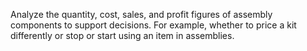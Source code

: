 Analyze the quantity, cost, sales, and profit figures of assembly components to support decisions. For example, whether to price a kit differently or stop or start using an item in assemblies.
